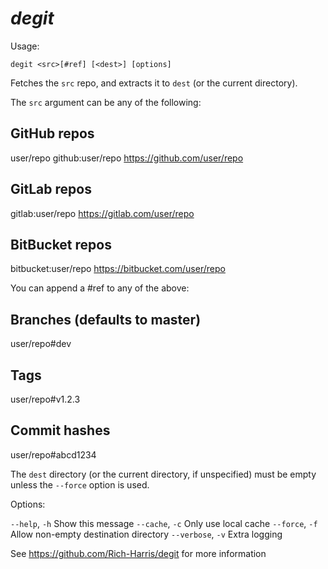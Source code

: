 # _degit_

Usage:

  `degit <src>[#ref] [<dest>] [options]`

Fetches the `src` repo, and extracts it to `dest` (or the current directory).

The `src` argument can be any of the following:

  ## GitHub repos
  user/repo
  github:user/repo
  https://github.com/user/repo

  ## GitLab repos
  gitlab:user/repo
  https://gitlab.com/user/repo

  ## BitBucket repos
  bitbucket:user/repo
  https://bitbucket.com/user/repo

You can append a #ref to any of the above:

  ## Branches (defaults to master)
  user/repo#dev

  ## Tags
  user/repo#v1.2.3

  ## Commit hashes
  user/repo#abcd1234

The `dest` directory (or the current directory, if unspecified) must be empty
unless the `--force` option is used.

Options:

  `--help`, `-h`     Show this message
  `--cache`, `-c`    Only use local cache
  `--force`, `-f`    Allow non-empty destination directory
  `--verbose`, `-v`  Extra logging

See https://github.com/Rich-Harris/degit for more information